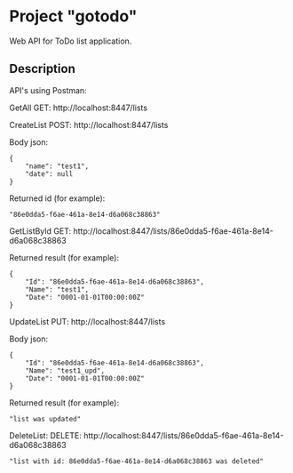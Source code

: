 # Project "gotodo"

Web API for ToDo list application.

## Description

API's using Postman:

GetAll      GET:    http://localhost:8447/lists

CreateList  POST:   http://localhost:8447/lists

Body json:
```
{
    "name": "test1",
    "date": null
}
```

Returned id (for example):

```
"86e0dda5-f6ae-461a-8e14-d6a068c38863"
```

GetListById  GET:   http://localhost:8447/lists/86e0dda5-f6ae-461a-8e14-d6a068c38863

Returned result (for example):
```
{
    "Id": "86e0dda5-f6ae-461a-8e14-d6a068c38863",
    "Name": "test1",
    "Date": "0001-01-01T00:00:00Z"
}
```

UpdateList  PUT:    http://localhost:8447/lists 

Body json:
```
{
    "Id": "86e0dda5-f6ae-461a-8e14-d6a068c38863",
    "Name": "test1_upd",
    "Date": "0001-01-01T00:00:00Z"
}
```

Returned result (for example):
```
"list was updated"
```

DeleteList:  DELETE: http://localhost:8447/lists/86e0dda5-f6ae-461a-8e14-d6a068c38863 

```
"list with id: 86e0dda5-f6ae-461a-8e14-d6a068c38863 was deleted"
```